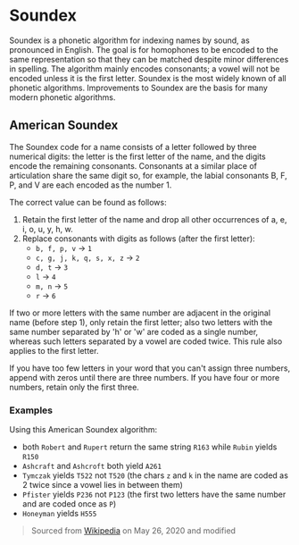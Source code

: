 # Soundex
Soundex is a phonetic algorithm for indexing names by sound, as pronounced in English.
The goal is for homophones to be encoded to the same representation so that they can be matched despite minor differences in spelling.
The algorithm mainly encodes consonants; a vowel will not be encoded unless it is the first letter.
Soundex is the most widely known of all phonetic algorithms.
Improvements to Soundex are the basis for many modern phonetic algorithms.

## American Soundex
The Soundex code for a name consists of a letter followed by three numerical digits: the letter is the first letter of the name, and the digits encode the remaining consonants.
Consonants at a similar place of articulation share the same digit so, for example, the labial consonants B, F, P, and V are each encoded as the number 1.

The correct value can be found as follows:
1. Retain the first letter of the name and drop all other occurrences of a, e, i, o, u, y, h, w.
2. Replace consonants with digits as follows (after the first letter):
    - `b, f, p, v` → `1`
    - `c, g, j, k, q, s, x, z` → `2`
    - `d, t` → `3`
    - `l` → `4`
    - `m, n` → `5`
    - `r` → `6`

If two or more letters with the same number are adjacent in the original name (before step 1), only retain the first letter; also two letters with the same number separated by 'h' or 'w' are coded as a single number, whereas such letters separated by a vowel are coded twice.
This rule also applies to the first letter.

If you have too few letters in your word that you can't assign three numbers, append with zeros until there are three numbers.
If you have four or more numbers, retain only the first three.

### Examples
Using this American Soundex algorithm:
  - both `Robert` and `Rupert` return the same string `R163` while `Rubin` yields `R150`
  - `Ashcraft` and `Ashcroft` both yield `A261`
  - `Tymczak` yields `T522` not `T520` (the chars `z` and `k` in the name are coded as 2 twice since a vowel lies in between them)
  - `Pfister` yields `P236` not `P123` (the first two letters have the same number and are coded once as `P`)
  - `Honeyman` yields `H555`

> Sourced from [Wikipedia](https://en.wikipedia.org/wiki/Soundex) on May 26, 2020 and modified
